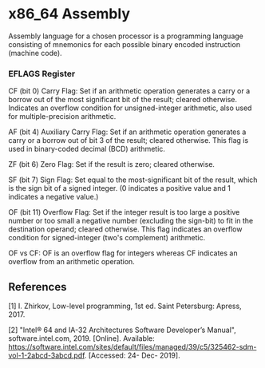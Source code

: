 # x86_64 Assembly

Assembly language for a chosen processor is a programming language consisting of mnemonics for each possible binary encoded instruction (machine code).

### EFLAGS Register

CF (bit 0) Carry Flag: Set if an arithmetic operation generates a carry or a borrow out of the most significant bit of the result; cleared otherwise. Indicates an overflow condition for unsigned-integer arithmetic, also used for multiple-precision arithmetic.

AF (bit 4) Auxiliary Carry Flag: Set if an arithmetic operation generates a carry or a borrow out of bit 3 of the result; cleared otherwise. This flag is used in binary-coded decimal (BCD) arithmetic.

ZF (bit 6) Zero Flag: Set if the result is zero; cleared otherwise.

SF (bit 7) Sign Flag: Set equal to the most-significant bit of the result, which is the sign bit of a signed integer. (0 indicates a positive value and 1 indicates a negative value.)

OF (bit 11) Overflow Flag: Set if the integer result is too large a positive number or too small a negative number (excluding the sign-bit) to fit in the destination operand; cleared otherwise. This flag indicates an overflow condition for signed-integer (two's complement) arithmetic.

OF vs CF: OF is an overflow flag for integers whereas CF indicates an overflow from an arithmetic operation.

## References

[1] I. Zhirkov, Low-level programming, 1st ed. Saint Petersburg: Apress, 2017.

[2] "Intel® 64 and IA-32 Architectures Software Developer’s Manual", software.intel.com, 2019. [Online]. Available: https://software.intel.com/sites/default/files/managed/39/c5/325462-sdm-vol-1-2abcd-3abcd.pdf. [Accessed: 24- Dec- 2019].
